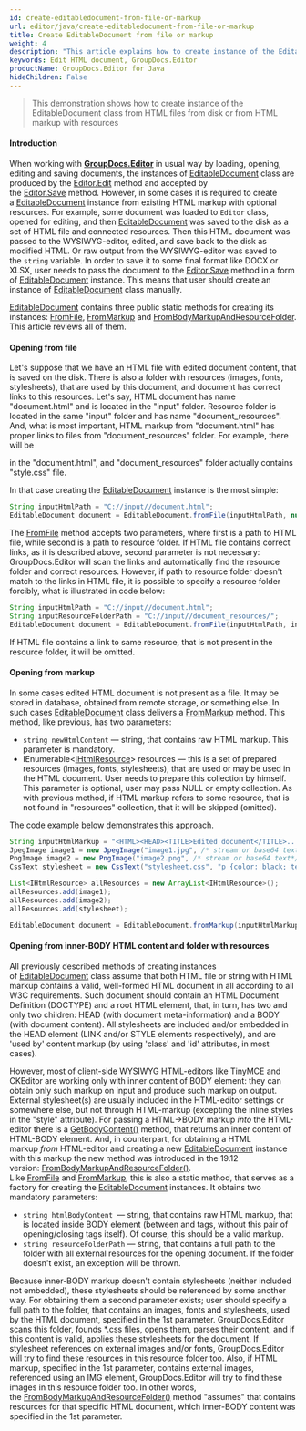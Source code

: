 ```yaml
---
id: create-editabledocument-from-file-or-markup
url: editor/java/create-editabledocument-from-file-or-markup
title: Create EditableDocument from file or markup
weight: 4
description: "This article explains how to create instance of the EditableDocument class from HTML files from disk or from HTML markup with resources using GroupDocs.Editor for Java API."
keywords: Edit HTML document, GroupDocs.Editor
productName: GroupDocs.Editor for Java
hideChildren: False
---
```

> This demonstration shows how to create instance of the EditableDocument class from HTML files from disk or from HTML markup with resources

#### Introduction

When working with [**GroupDocs.Editor**](https://products.groupdocs.com/editor/java) in usual way by loading, opening, editing and saving documents, the instances of [EditableDocument](https://apireference.groupdocs.com/editor/java/com.groupdocs.editor/editabledocument) class are produced by the [Editor.Edit](https://apireference.groupdocs.com/editor/java/com.groupdocs.editor/editor#edit/index()) method and accepted by the [Editor.Save](https://apireference.groupdocs.com/editor/java/com.groupdocs.editor/editor#save/index()) method. However, in some cases it is required to create a [EditableDocument](https://apireference.groupdocs.com/editor/java/com.groupdocs.editor/editabledocument) instance from existing HTML markup with optional resources. For example, some document was loaded to `Editor` class, opened for editing, and then [EditableDocument](https://apireference.groupdocs.com/editor/java/com.groupdocs.editor/editabledocument) was saved to the disk as a set of HTML file and connected resources. Then this HTML document was passed to the WYSIWYG-editor, edited, and save back to the disk as modified HTML. Or raw output from the WYSIWYG-editor was saved to the `string` variable. In order to save it to some final format like DOCX or XLSX, user needs to pass the document to the [Editor.Save](https://apireference.groupdocs.com/editor/java/com.groupdocs.editor/editor#save/index()) method in a form of [EditableDocument](https://apireference.groupdocs.com/editor/java/com.groupdocs.editor/editabledocument) instance. This means that user should create an instance of [EditableDocument](https://apireference.groupdocs.com/editor/java/com.groupdocs.editor/editabledocument) class manually.

[EditableDocument](https://apireference.groupdocs.com/editor/java/com.groupdocs.editor/editabledocument) contains three public static methods for creating its instances: [FromFile](https://apireference.groupdocs.com/editor/java/com.groupdocs.editor/editabledocument#fromfile()), [FromMarkup](https://apireference.groupdocs.com/editor/java/com.groupdocs.editor/editabledocument#frommarkup()) and [FromBodyMarkupAndResourceFolder](https://apireference.groupdocs.com/editor/java/com.groupdocs.editor/editabledocument#frombodymarkupandresourcefolder()). This article reviews all of them.

#### Opening from file

Let's suppose that we have an HTML file with edited document content, that is saved on the disk. There is also a folder with resources (images, fonts, stylesheets), that are used by this document, and document has correct links to this resources. Let's say, HTML document has name "document.html" and is located in the "input" folder. Resource folder is located in the same "input" folder and has name "document\_resources". And, what is most important, HTML markup from "document.html" has proper links to files from "document\_resources" folder. For example, there will be

<link rel = "stylesheet" type = "text/css" href = "document\_resources/style.css" />

in the "document.html", and "document\_resources" folder actually contains "style.css" file.

In that case creating the [EditableDocument](https://apireference.groupdocs.com/editor/java/com.groupdocs.editor/editabledocument) instance is the most simple:

```java
String inputHtmlPath = "C://input//document.html";
EditableDocument document = EditableDocument.fromFile(inputHtmlPath, null);
```

The [FromFile](https://apireference.groupdocs.com/editor/java/com.groupdocs.editor/editabledocument#fromfile()) method accepts two parameters, where first is a path to HTML file, while second is a path to resource folder. If HTML file contains correct links, as it is described above, second parameter is not necessary: GroupDocs.Editor will scan the links and automatically find the resource folder and correct resources. However, if path to resource folder doesn't match to the links in HTML file, it is possible to specify a resource folder forcibly, what is illustrated in code below:

```java
String inputHtmlPath = "C://input//document.html";
String inputResourceFolderPath = "C://input//document_resources/";
EditableDocument document = EditableDocument.fromFile(inputHtmlPath, inputResourceFolderPath);
```

If HTML file contains a link to same resource, that is not present in the resource folder, it will be omitted.

#### Opening from markup

In some cases edited HTML document is not present as a file. It may be stored in database, obtained from remote storage, or something else. In such cases [EditableDocument](https://apireference.groupdocs.com/editor/java/com.groupdocs.editor/editabledocument) class delivers a [FromMarkup](https://apireference.groupdocs.com/editor/java/com.groupdocs.editor/editabledocument#frommarkup()) method. This method, like previous, has two parameters:

*   `string newHtmlContent` — string, that contains raw HTML markup. This parameter is mandatory.
*   IEnumerable<[IHtmlResource](https://apireference.groupdocs.com/editor/java/com.groupdocs.editor.htmlcss.resources/ihtmlresource)> resources — this is a set of prepared resources (images, fonts, stylesheets), that are used or may be used in the HTML document. User needs to prepare this collection by himself. This parameter is optional, user may pass NULL or empty collection. As with previous method, if HTML markup refers to some resource, that is not found in "resources" collection, that it will be skipped (omitted).

The code example below demonstrates this approach.

```java
String inputHtmlMarkup = "<HTML><HEAD><TITLE>Edited document</TITLE>.....";
JpegImage image1 = new JpegImage("image1.jpg", /* stream or base64 text*/);
PngImage image2 = new PngImage("image2.png", /* stream or base64 text*/);
CssText stylesheet = new CssText("stylesheet.css", "p {color: black; text-align: left; }......", StandardCharsets.UTF_8);

List<IHtmlResource> allResources = new ArrayList<IHtmlResource>();
allResources.add(image1);
allResources.add(image2);
allResources.add(stylesheet);

EditableDocument document = EditableDocument.fromMarkup(inputHtmlMarkup, allResources);
```

#### Opening from inner-BODY HTML content and folder with resources

All previously described methods of creating instances of [EditableDocument](https://apireference.groupdocs.com/editor/java/com.groupdocs.editor/editabledocument) class assume that both HTML file or string with HTML markup contains a valid, well-formed HTML document in all according to all W3C requirements. Such document should contain an HTML Document Definition (DOCTYPE) and a root HTML element, that, in turn, has two and only two children: HEAD (with document meta-information) and a BODY (with document content). All stylesheets are included and/or embedded in the HEAD element (LINK and/or STYLE elements respectively), and are 'used by' content markup (by using 'class' and 'id' attributes, in most cases).

However, most of client-side WYSIWYG HTML-editors like TinyMCE and CKEditor are working only with inner content of BODY element: they can obtain only such markup on input and produce such markup on output. External stylesheet(s) are usually included in the HTML-editor settings or somewhere else, but not through HTML-markup (excepting the inline styles in the "style" attribute). For passing a HTML->BODY markup *into* the HTML-editor there is a [GetBodyContent()](https://apireference.groupdocs.com/editor/java/com.groupdocs.editor/editabledocument#getbodycontent()) method, that returns an inner content of HTML-BODY element. And, in counterpart, for obtaining a HTML markup *from* HTML-editor and creating a new [EditableDocument](https://apireference.groupdocs.com/editor/java/com.groupdocs.editor/editabledocument) instance with this markup the new method was introduced in the 19.12 version: [FromBodyMarkupAndResourceFolder()](https://apireference.groupdocs.com/editor/java/com.groupdocs.editor/editabledocument#frombodymarkupandresourcefolder()). Like [FromFile](https://apireference.groupdocs.com/editor/java/com.groupdocs.editor/editabledocument#fromfile()) and [FromMarkup](https://apireference.groupdocs.com/editor/java/com.groupdocs.editor/editabledocument#frommarkup()), this is also a static method, that serves as a factory for creating the [EditableDocument](https://apireference.groupdocs.com/editor/java/com.groupdocs.editor/editabledocument) instances. It obtains two mandatory parameters:

*   `string htmlBodyContent `— string, that contains raw HTML markup, that is located inside BODY element (between <BODY> and </BODY> tags, without this pair of opening/closing tags itself). Of course, this should be a valid markup.
*   `string resourceFolderPath` — string, that contains a full path to the folder with all external resources for the opening document. If the folder doesn't exist, an exception will be thrown.

Because inner-BODY markup doesn't contain stylesheets (neither included not embedded), these stylesheets should be referenced by some another way. For obtaining them a second parameter exists; user should specify a full path to the folder, that contains an images, fonts and stylesheets, used by the HTML document, specified in the 1st parameter. GroupDocs.Editor scans this folder, founds \*.css files, opens them, parses their content, and if this content is valid, applies these stylesheets for the document. If stylesheet references on external images and/or fonts, GroupDocs.Editor will try to find these resources in this resource folder too. Also, if HTML markup, specified in the 1st parameter, contains external images, referenced using an IMG element, GroupDocs.Editor will try to find these images in this resource folder too. In other words, the [FromBodyMarkupAndResourceFolder()](https://apireference.groupdocs.com/editor/java/com.groupdocs.editor/editabledocument#frombodymarkupandresourcefolder()) method "assumes" that contains resources for that specific HTML document, which inner-BODY content was specified in the 1st parameter.
